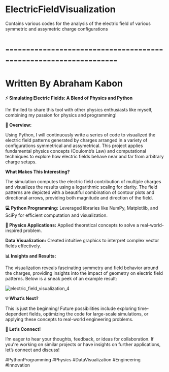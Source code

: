 # ElectricFieldVisualization
Contains various codes for the analysis of the electric field of various symmetric and assymetric charge configurations

# -----------------------------------------------------------------
# Written By Abraham Kabon

**⚡ Simulating Electric Fields: A Blend of Physics and Python**

I’m thrilled to share this tool with other physics enthusiasts like myself, combining my passion for physics and programming!

**🔎 Overview:**

Using Python, I will continuously write a series of code to visualized the electric field patterns generated by charges arranged in a variety of configurations symmetrical and assymetrical. This project applies fundamental physics concepts (Coulomb’s Law) and computational techniques to explore how electric fields behave near and far from arbitrary charge setups.

**What Makes This Interesting?**

The simulation computes the electric field contribution of multiple charges and visualizes the results using a logarithmic scaling for clarity.
The field patterns are depicted with a beautiful combination of contour plots and directional arrows, providing both magnitude and direction of the field.

**💻 Python Programming:** Leveraged libraries like NumPy, Matplotlib, and SciPy for efficient computation and visualization.

**🔭 Physics Applications:** Applied theoretical concepts to solve a real-world-inspired problem.

**Data Visualization:** Created intuitive graphics to interpret complex vector fields effectively.

**📊 Insights and Results:**

The visualization reveals fascinating symmetry and field behavior around the charges, providing insights into the impact of geometry on electric field patterns. Below is a sneak peek of an example result:


![electric_field_visualization_4](https://github.com/user-attachments/assets/3cc3a0a1-de49-4d54-a432-b9a8ab43e358)


**💡 What’s Next?**

This is just the beginning! Future possibilities include exploring time-dependent fields, optimizing the code for large-scale simulations, or applying these concepts to real-world engineering problems.

**🙌 Let’s Connect!**

I’m eager to hear your thoughts, feedback, or ideas for collaboration. If you're working on similar projects or have insights on further applications, let’s connect and discuss!

#PythonProgramming #Physics #DataVisualization #Engineering #Innovation
